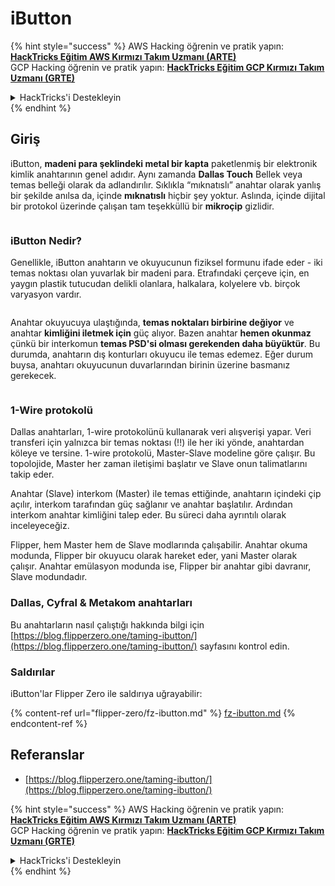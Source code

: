 # iButton

{% hint style="success" %}
AWS Hacking öğrenin ve pratik yapın:<img src="/.gitbook/assets/arte.png" alt="" data-size="line">[**HackTricks Eğitim AWS Kırmızı Takım Uzmanı (ARTE)**](https://training.hacktricks.xyz/courses/arte)<img src="/.gitbook/assets/arte.png" alt="" data-size="line">\
GCP Hacking öğrenin ve pratik yapın: <img src="/.gitbook/assets/grte.png" alt="" data-size="line">[**HackTricks Eğitim GCP Kırmızı Takım Uzmanı (GRTE)**<img src="/.gitbook/assets/grte.png" alt="" data-size="line">](https://training.hacktricks.xyz/courses/grte)

<details>

<summary>HackTricks'i Destekleyin</summary>

* [**abonelik planlarını**](https://github.com/sponsors/carlospolop) kontrol edin!
* **💬 [**Discord grubuna**](https://discord.gg/hRep4RUj7f) veya [**telegram grubuna**](https://t.me/peass) katılın ya da **Twitter'da** 🐦 [**@hacktricks\_live**](https://twitter.com/hacktricks\_live)** bizi takip edin.**
* **Hacking ipuçlarını paylaşmak için** [**HackTricks**](https://github.com/carlospolop/hacktricks) ve [**HackTricks Cloud**](https://github.com/carlospolop/hacktricks-cloud) github reposuna PR gönderin.

</details>
{% endhint %}

## Giriş

iButton, **madeni para şeklindeki metal bir kapta** paketlenmiş bir elektronik kimlik anahtarının genel adıdır. Aynı zamanda **Dallas Touch** Bellek veya temas belleği olarak da adlandırılır. Sıklıkla “mıknatıslı” anahtar olarak yanlış bir şekilde anılsa da, içinde **mıknatıslı** hiçbir şey yoktur. Aslında, içinde dijital bir protokol üzerinde çalışan tam teşekküllü bir **mikroçip** gizlidir.

<figure><img src="../../.gitbook/assets/image (915).png" alt=""><figcaption></figcaption></figure>

### iButton Nedir? <a href="#what-is-ibutton" id="what-is-ibutton"></a>

Genellikle, iButton anahtarın ve okuyucunun fiziksel formunu ifade eder - iki temas noktası olan yuvarlak bir madeni para. Etrafındaki çerçeve için, en yaygın plastik tutucudan delikli olanlara, halkalara, kolyelere vb. birçok varyasyon vardır.

<figure><img src="../../.gitbook/assets/image (1078).png" alt=""><figcaption></figcaption></figure>

Anahtar okuyucuya ulaştığında, **temas noktaları birbirine değiyor** ve anahtar **kimliğini iletmek için** güç alıyor. Bazen anahtar **hemen okunmaz** çünkü bir interkomun **temas PSD'si olması gerekenden daha büyüktür**. Bu durumda, anahtarın dış konturları okuyucu ile temas edemez. Eğer durum buysa, anahtarı okuyucunun duvarlarından birinin üzerine basmanız gerekecek.

<figure><img src="../../.gitbook/assets/image (290).png" alt=""><figcaption></figcaption></figure>

### **1-Wire protokolü** <a href="#id-1-wire-protocol" id="id-1-wire-protocol"></a>

Dallas anahtarları, 1-wire protokolünü kullanarak veri alışverişi yapar. Veri transferi için yalnızca bir temas noktası (!!) ile her iki yönde, anahtardan köleye ve tersine. 1-wire protokolü, Master-Slave modeline göre çalışır. Bu topolojide, Master her zaman iletişimi başlatır ve Slave onun talimatlarını takip eder.

Anahtar (Slave) interkom (Master) ile temas ettiğinde, anahtarın içindeki çip açılır, interkom tarafından güç sağlanır ve anahtar başlatılır. Ardından interkom anahtar kimliğini talep eder. Bu süreci daha ayrıntılı olarak inceleyeceğiz.

Flipper, hem Master hem de Slave modlarında çalışabilir. Anahtar okuma modunda, Flipper bir okuyucu olarak hareket eder, yani Master olarak çalışır. Anahtar emülasyon modunda ise, Flipper bir anahtar gibi davranır, Slave modundadır.

### Dallas, Cyfral & Metakom anahtarları

Bu anahtarların nasıl çalıştığı hakkında bilgi için [https://blog.flipperzero.one/taming-ibutton/](https://blog.flipperzero.one/taming-ibutton/) sayfasını kontrol edin.

### Saldırılar

iButton'lar Flipper Zero ile saldırıya uğrayabilir:

{% content-ref url="flipper-zero/fz-ibutton.md" %}
[fz-ibutton.md](flipper-zero/fz-ibutton.md)
{% endcontent-ref %}

## Referanslar

* [https://blog.flipperzero.one/taming-ibutton/](https://blog.flipperzero.one/taming-ibutton/)

{% hint style="success" %}
AWS Hacking öğrenin ve pratik yapın:<img src="/.gitbook/assets/arte.png" alt="" data-size="line">[**HackTricks Eğitim AWS Kırmızı Takım Uzmanı (ARTE)**](https://training.hacktricks.xyz/courses/arte)<img src="/.gitbook/assets/arte.png" alt="" data-size="line">\
GCP Hacking öğrenin ve pratik yapın: <img src="/.gitbook/assets/grte.png" alt="" data-size="line">[**HackTricks Eğitim GCP Kırmızı Takım Uzmanı (GRTE)**<img src="/.gitbook/assets/grte.png" alt="" data-size="line">](https://training.hacktricks.xyz/courses/grte)

<details>

<summary>HackTricks'i Destekleyin</summary>

* [**abonelik planlarını**](https://github.com/sponsors/carlospolop) kontrol edin!
* **💬 [**Discord grubuna**](https://discord.gg/hRep4RUj7f) veya [**telegram grubuna**](https://t.me/peass) katılın ya da **Twitter'da** 🐦 [**@hacktricks\_live**](https://twitter.com/hacktricks\_live)** bizi takip edin.**
* **Hacking ipuçlarını paylaşmak için** [**HackTricks**](https://github.com/carlospolop/hacktricks) ve [**HackTricks Cloud**](https://github.com/carlospolop/hacktricks-cloud) github reposuna PR gönderin.

</details>
{% endhint %}
